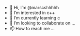 - 👋 Hi, I’m @marscshhhhh
- 👀 I’m interested in c++
- 🌱 I’m currently learning c 
- 💞️ I’m looking to collaborate on ...
- 📫 How to reach me ...

<!---
marscshhhhh/marscshhhhh is a ✨ special ✨ repository because its `README.md` (this file) appears on your GitHub profile.
You can click the Preview link to take a look at your changes.
--->
